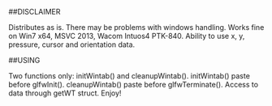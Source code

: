﻿
##DISCLAIMER

Distributes as is. There may be problems with windows handling.
Works fine on Win7 x64, MSVC 2013, Wacom Intuos4 PTK-840.
Ability to use x, y, pressure, cursor and orientation data.

##USING

Two functions only: initWintab() and cleanupWintab().
initWintab() paste before glfwInit(). cleanupWintab() paste before glfwTerminate().
Access to data through getWT struct.
Enjoy!


